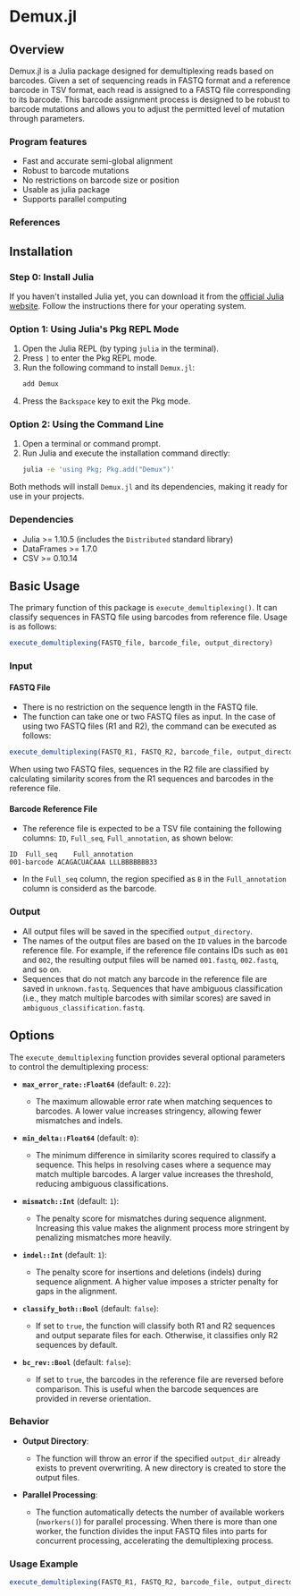 # Demux.jl

## Overview
Demux.jl is a Julia package designed for demultiplexing reads based on barcodes. Given a set of sequencing reads in FASTQ format and a reference barcode in TSV format, each read is assigned to a FASTQ file corresponding to its barcode. This barcode assignment process is designed to be robust to barcode mutations and allows you to adjust the permitted level of mutation through parameters.

### Program features
* Fast and accurate semi-global alignment
* Robust to barcode mutations
* No restrictions on barcode size or position
* Usable as julia package
* Supports parallel computing

### References

## Installation

### Step 0: Install Julia
If you haven't installed Julia yet, you can download it from the [official Julia website](https://julialang.org/downloads/). Follow the instructions there for your operating system.

### Option 1: Using Julia's Pkg REPL Mode
1. Open the Julia REPL (by typing `julia` in the terminal).
2. Press `]` to enter the Pkg REPL mode.
3. Run the following command to install `Demux.jl`:
    ```julia
    add Demux
    ```
4. Press the `Backspace` key to exit the Pkg mode.

### Option 2: Using the Command Line
1. Open a terminal or command prompt.
2. Run Julia and execute the installation command directly:
    ```bash
    julia -e 'using Pkg; Pkg.add("Demux")'
    ```

Both methods will install `Demux.jl` and its dependencies, making it ready for use in your projects.

### Dependencies
* Julia >= 1.10.5 (includes the `Distributed` standard library)
* DataFrames >= 1.7.0
* CSV >= 0.10.14

## Basic Usage

The primary function of this package is `execute_demultiplexing()`. It can classify sequences in FASTQ file using barcodes from reference file. Usage is as follows:
```Julia
execute_demultiplexing(FASTQ_file, barcode_file, output_directory)
```

### Input

#### FASTQ File
* There is no restriction on the sequence length in the FASTQ file.
* The function can take one or two FASTQ files as input. In the case of using two FASTQ files (R1 and R2), the command can be executed as follows:
```julia
execute_demultiplexing(FASTQ_R1, FASTQ_R2, barcode_file, output_directory)
```
When using two FASTQ files, sequences in the R2 file are classified by calculating similarity scores from the R1 sequences and barcodes in the reference file.

#### Barcode Reference File
* The reference file is expected to be a TSV file containing the following columns: `ID`, `Full_seq`, `Full_annotation`, as shown below:
```
ID  Full_seq	Full_annotation
001-barcode ACAGACUACAAA LLLBBBBBBB33
```
* In the `Full_seq` column, the region specified as `B` in the `Full_annotation` column is considerd as the barcode.

### Output

* All output files will be saved in the specified `output_directory`.
* The names of the output files are based on the `ID` values in the barcode reference file. For example, if the reference file contains IDs such as `001` and `002`, the resulting output files will be named `001.fastq`, `002.fastq`, and so on.
* Sequences that do not match any barcode in the reference file are saved in `unknown.fastq`. Sequences that have ambiguous classification (i.e., they match multiple barcodes with similar scores) are saved in `ambiguous_classification.fastq`.

## Options

The `execute_demultiplexing` function provides several optional parameters to control the demultiplexing process:

- **`max_error_rate::Float64`** (default: `0.22`): 
  - The maximum allowable error rate when matching sequences to barcodes. A lower value increases stringency, allowing fewer mismatches and indels.
  
- **`min_delta::Float64`** (default: `0`): 
  - The minimum difference in similarity scores required to classify a sequence. This helps in resolving cases where a sequence may match multiple barcodes. A larger value increases the threshold, reducing ambiguous classifications.
  
- **`mismatch::Int`** (default: `1`): 
  - The penalty score for mismatches during sequence alignment. Increasing this value makes the alignment process more stringent by penalizing mismatches more heavily.
  
- **`indel::Int`** (default: `1`): 
  - The penalty score for insertions and deletions (indels) during sequence alignment. A higher value imposes a stricter penalty for gaps in the alignment.

- **`classify_both::Bool`** (default: `false`): 
  - If set to `true`, the function will classify both R1 and R2 sequences and output separate files for each. Otherwise, it classifies only R2 sequences by default.

- **`bc_rev::Bool`** (default: `false`): 
  - If set to `true`, the barcodes in the reference file are reversed before comparison. This is useful when the barcode sequences are provided in reverse orientation.

### Behavior
- **Output Directory**: 
  - The function will throw an error if the specified `output_dir` already exists to prevent overwriting. A new directory is created to store the output files.

- **Parallel Processing**: 
  - The function automatically detects the number of available workers (`nworkers()`) for parallel processing. When there is more than one worker, the function divides the input FASTQ files into parts for concurrent processing, accelerating the demultiplexing process.

### Usage Example
```julia
execute_demultiplexing(FASTQ_R1, FASTQ_R2, barcode_file, output_directory, max_error_rate=0.2, min_delta=0.1, mismatch=1, indel=2, classify_both=true, bc_rev=true)
```
